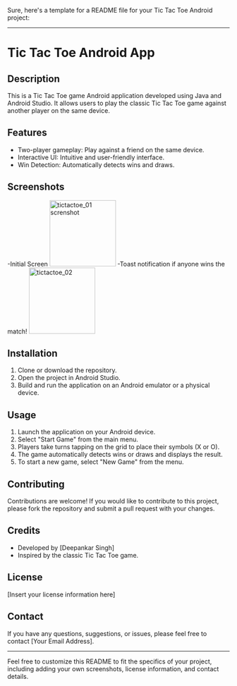 Sure, here's a template for a README file for your Tic Tac Toe Android project:

---

# Tic Tac Toe Android App

## Description
This is a Tic Tac Toe game Android application developed using Java and Android Studio. It allows users to play the classic Tic Tac Toe game against another player on the same device.

## Features
- Two-player gameplay: Play against a friend on the same device.
- Interactive UI: Intuitive and user-friendly interface.
- Win Detection: Automatically detects wins and draws.

## Screenshots
-Initial Screen
<img width="150" alt="tictactoe_01 screnshot" src="https://github.com/Officialdeepankar/TicTacToe-app-Android-dev-basics-/assets/89367371/526a41b8-58e7-4af3-9bd6-755f88247de1">
-Toast notification if anyone wins the match!
<img width="150" alt="tictactoe_02 " src="https://github.com/Officialdeepankar/TicTacToe-app-Android-dev-basics-/assets/89367371/b49fa686-3ca9-40d4-8d74-315f2e150251">

## Installation
1. Clone or download the repository.
2. Open the project in Android Studio.
3. Build and run the application on an Android emulator or a physical device.

## Usage
1. Launch the application on your Android device.
2. Select "Start Game" from the main menu.
3. Players take turns tapping on the grid to place their symbols (X or O).
4. The game automatically detects wins or draws and displays the result.
5. To start a new game, select "New Game" from the menu.

## Contributing
Contributions are welcome! If you would like to contribute to this project, please fork the repository and submit a pull request with your changes.

## Credits
- Developed by [Deepankar Singh]
- Inspired by the classic Tic Tac Toe game.

## License
[Insert your license information here]

## Contact
If you have any questions, suggestions, or issues, please feel free to contact [Your Email Address].

---

Feel free to customize this README to fit the specifics of your project, including adding your own screenshots, license information, and contact details.
